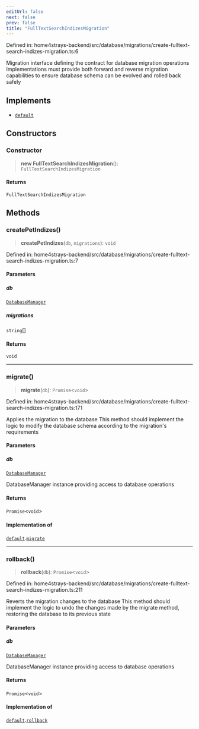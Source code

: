 ```yaml
---
editUrl: false
next: false
prev: false
title: "FullTextSearchIndizesMigration"
---
```


Defined in: home4strays-backend/src/database/migrations/create-fulltext-search-indizes-migration.ts:6

Migration interface defining the contract for database migration operations
Implementations must provide both forward and reverse migration capabilities
to ensure database schema can be evolved and rolled back safely

## Implements

- [`default`](/docs/code/backend/database/migrations/migrations/interfaces/default/)

## Constructors

### Constructor

> **new FullTextSearchIndizesMigration**(): `FullTextSearchIndizesMigration`

#### Returns

`FullTextSearchIndizesMigration`

## Methods

### createPetIndizes()

> **createPetIndizes**(`db`, `migrations`): `void`

Defined in: home4strays-backend/src/database/migrations/create-fulltext-search-indizes-migration.ts:7

#### Parameters

##### db

[`DatabaseManager`](/docs/code/backend/database/db/classes/databasemanager/)

##### migrations

`string`[]

#### Returns

`void`

***

### migrate()

> **migrate**(`db`): `Promise`\<`void`\>

Defined in: home4strays-backend/src/database/migrations/create-fulltext-search-indizes-migration.ts:171

Applies the migration to the database
This method should implement the logic to modify the database schema
according to the migration's requirements

#### Parameters

##### db

[`DatabaseManager`](/docs/code/backend/database/db/classes/databasemanager/)

DatabaseManager instance providing access to database operations

#### Returns

`Promise`\<`void`\>

#### Implementation of

[`default`](/docs/code/backend/database/migrations/migrations/interfaces/default/).[`migrate`](/docs/code/backend/database/migrations/migrations/interfaces/default/#migrate)

***

### rollback()

> **rollback**(`db`): `Promise`\<`void`\>

Defined in: home4strays-backend/src/database/migrations/create-fulltext-search-indizes-migration.ts:211

Reverts the migration changes to the database
This method should implement the logic to undo the changes made by the
migrate method, restoring the database to its previous state

#### Parameters

##### db

[`DatabaseManager`](/docs/code/backend/database/db/classes/databasemanager/)

DatabaseManager instance providing access to database operations

#### Returns

`Promise`\<`void`\>

#### Implementation of

[`default`](/docs/code/backend/database/migrations/migrations/interfaces/default/).[`rollback`](/docs/code/backend/database/migrations/migrations/interfaces/default/#rollback)
